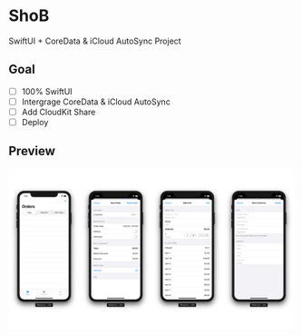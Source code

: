 # ShoB

SwiftUI + CoreData & iCloud AutoSync Project

## Goal

- [ ] 100% SwiftUI
- [ ] Intergrage CoreData & iCloud AutoSync
- [ ] Add CloudKit Share
- [ ] Deploy

## Preview

![Order Scene Preview](Preview/shob-preview.png)

